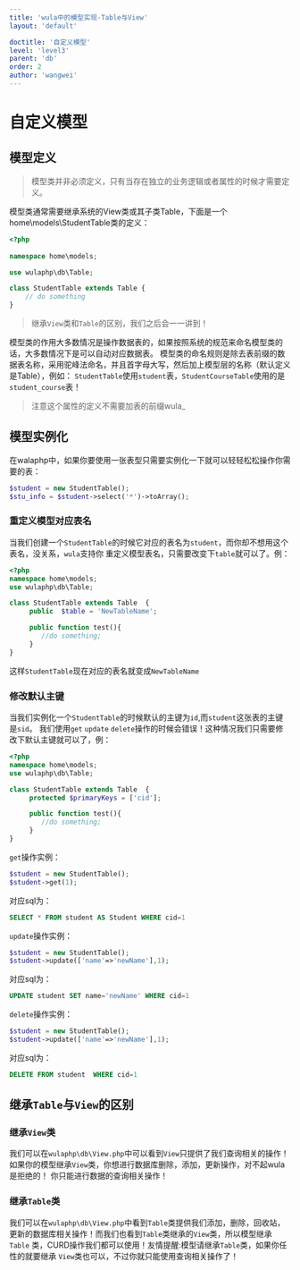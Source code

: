```yaml
---
title: 'wula中的模型实现-Table与View'
layout: 'default'

doctitle: '自定义模型'
level: 'level3'
parent: 'db'
order: 2
author: 'wangwei'
---
```


# 自定义模型


## 模型定义

> 模型类并非必须定义，只有当存在独立的业务逻辑或者属性的时候才需要定义。

模型类通常需要继承系统的View类或其子类Table，下面是一个home\models\StudentTable类的定义：

```php
<?php
	
namespace home\models;

use wulaphp\db\Table;

class StudentTable extends Table {
	// do something
}
```
> 继承`View`类和`Table`的区别，我们之后会一一讲到！

模型类的作用大多数情况是操作数据表的，如果按照系统的规范来命名模型类的话，大多数情况下是可以自动对应数据表。
模型类的命名规则是除去表前缀的数据表名称，采用驼峰法命名，并且首字母大写，然后加上模型层的名称（默认定义是Table），例如：
`StudentTable`使用`student`表，`StudentCourseTable`使用的是`student_course`表！

> 注意这个属性的定义不需要加表的前缀wula_

## 模型实例化

在walaphp中，如果你要使用一张表型只需要实例化一下就可以轻轻松松操作你需要的表：

 ```php  
$student = new StudentTable();
$stu_info = $student->select('*')->toArray();
```
### 重定义模型对应表名

当我们创建一个`StudentTable`的时候它对应的表名为`student`，而你却不想用这个表名，没关系，`wula`支持你
重定义模型表名，只需要改变下`table`就可以了。例：

```php
<?php
namespace home\models;
use wulaphp\db\Table;

class StudentTable extends Table  {
     public  $table = 'NewTableName';

	 public function test(){
        //do something;
	 }
}
```
这样`StudentTable`现在对应的表名就变成`NewTableName`


### 修改默认主键

当我们实例化一个`StudentTable`的时候默认的主键为`id`,而`student`这张表的主键是`sid`。
我们使用`get` `update` `delete`操作的时候会错误！这种情况我们只需要修改下默认主键就可以了，例：

```php
<?php
namespace home\models;
use wulaphp\db\Table;

class StudentTable extends Table  {
     protected $primaryKeys = ['cid'];

	 public function test(){
        //do something;
	 }
}
```
`get`操作实例：
```php
$student = new StudentTable();
$student->get(1);
```
对应sql为：
```sql
SELECT * FROM student AS Student WHERE cid=1
```

`update`操作实例：
```php
$student = new StudentTable();
$student->update(['name'=>'newName'],1);
```
对应sql为：
```sql
UPDATE student SET name='newName' WHERE cid=1
```

`delete`操作实例：
```php
$student = new StudentTable();
$student->update(['name'=>'newName'],1);
```
对应sql为：
```sql
DELETE FROM student  WHERE cid=1
```

## 继承`Table`与`View`的区别

### 继承`View`类

我们可以在`wulaphp\db\View.php`中可以看到`View`只提供了我们查询相关的操作！
如果你的模型继承`View`类，你想进行数据库删除，添加，更新操作，对不起wula是拒绝的！
你只能进行数据的查询相关操作！

### 继承`Table`类

我们可以在`wulaphp\db\View.php`中看到`Table`类提供我们添加，删除，回收站，
更新的数据库相关操作！而我们也看到`Table`类继承的`View`类，所以模型继承`Table`
类，CURD操作我们都可以使用！友情提醒:模型请继承`Table`类，如果你任性的就要继承
`View`类也可以，不过你就只能使用查询相关操作了！


  